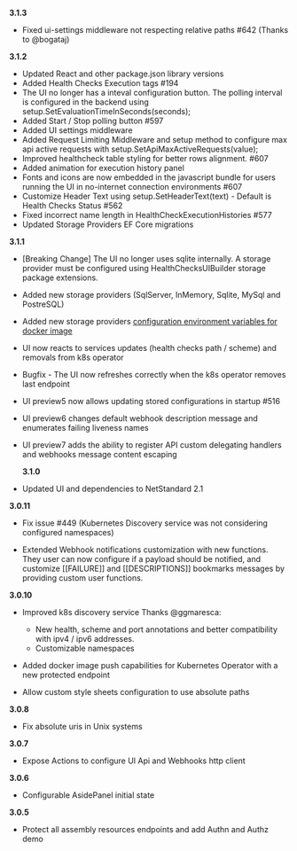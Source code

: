 **3.1.3**

- Fixed ui-settings middleware not respecting relative paths #642 (Thanks to @bogataj)

**3.1.2**

- Updated React and other package.json library versions
- Added Health Checks Execution tags #194
- The UI no longer has a inteval configuration button. The polling interval is configured in the backend using setup.SetEvaluationTimeInSeconds(seconds);
- Added Start / Stop polling button #597
- Added UI settings middleware
- Added Request Limiting Middleware and setup method to configure max api active requests with setup.SetApiMaxActiveRequests(value);
- Improved healthcheck table styling for better rows alignment. #607
- Added animation for execution history panel
- Fonts and icons are now embedded in the javascript bundle for users running the UI in no-internet connection environments #607
- Customize Header Text using setup.SetHeaderText(text) - Default is Health Checks Status #562
- Fixed incorrect name length in HealthCheckExecutionHistories #577
- Updated Storage Providers EF Core migrations

**3.1.1**

- [Breaking Change] The UI no longer uses sqlite internally. A storage provider must be configured using HealthChecksUIBuilder storage package extensions.
- Added new storage providers (SqlServer, InMemory, Sqlite, MySql and PostreSQL)
- Added new storage providers [configuration environment variables for docker image](./ui-docker.md)
- UI now reacts to services updates (health checks path / scheme) and removals from k8s operator
- Bugfix - The UI now refreshes correctly when the k8s operator removes last endpoint
- UI preview5 now allows updating stored configurations in startup #516
- UI preview6 changes default webhook description message and enumerates failing liveness names
- UI preview7 adds the ability to register API custom delegating handlers and webhooks message content escaping

  **3.1.0**

- Updated UI and dependencies to NetStandard 2.1

**3.0.11**

- Fix issue #449 (Kubernetes Discovery service was not considering configured namespaces)

- Extended Webhook notifications customization with new functions. They user can now configure if a payload should be notified, and customize [[FAILURE]] and [[DESCRIPTIONS]] bookmarks messages by providing custom user functions.

**3.0.10**

- Improved k8s discovery service Thanks @ggmaresca:

  - New health, scheme and port annotations and better compatibility with ipv4 / ipv6 addresses.
  - Customizable namespaces

- Added docker image push capabilities for Kubernetes Operator with a new protected endpoint

- Allow custom style sheets configuration to use absolute paths

**3.0.8**

- Fix absolute uris in Unix systems

**3.0.7**

- Expose Actions to configure UI Api and Webhooks http client

**3.0.6**

- Configurable AsidePanel initial state

**3.0.5**

- Protect all assembly resources endpoints and add Authn and Authz demo
